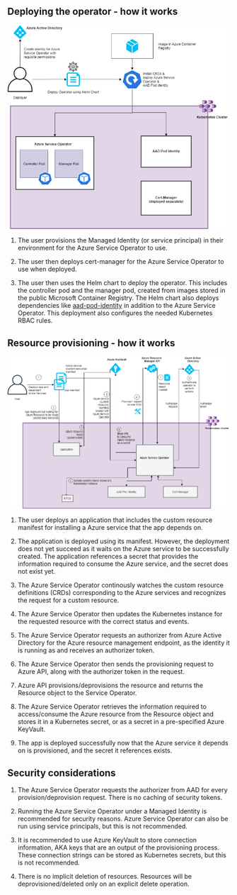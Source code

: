 ## Deploying the operator - how it works

![](/docs/v1/images/Deploy%20Flow.png)

1. The user provisions the Managed Identity (or service principal) in their environment for the Azure Service Operator to use.
2. The user then deploys cert-manager for the Azure Service Operator to use when deployed.

3. The user then uses the Helm chart to deploy the operator. This includes the controller pod and the manager pod, created from images stored in the public Microsoft Container Registry. The Helm chart also deploys dependencies like [aad-pod-identity](https://github.com/Azure/aad-pod-identity) in addition to the Azure Service Operator. This deployment also configures the needed Kubernetes RBAC rules.


## Resource provisioning - how it works

![](/docs/v1/images/ASO%20flow.png)

1. The user deploys an application that includes the custom resource manifest for installing a Azure service that the app depends on.

2. The application is deployed using its manifest. However, the deployment does not yet succeed as it waits on the Azure service to be successfully created. The application references a secret that provides the information required to consume the Azure service, and the secret does not exist yet.

3. The Azure Service Operator continously watches the custom resource definitions (CRDs) corresponding to the Azure services and recognizes the request for a custom resource.

4. The Azure Service Operator then updates the Kubernetes instance for the requested resource with the correct status and events.

5. The Azure Service Operator requests an authorizer from Azure Active Directory for the Azure resource management endpoint, as the identity it is running as and receives an authorizer token.

6. The Azure Service Operator then sends the provisioning request to Azure API, along with the authorizer token in the request.

7. Azure API provisions/deprovisions the resource and returns the Resource object to the Service Operator.

8. The Azure Service Operator retrieves the information required to access/consume the Azure resource from the Resource object and stores it in a Kubernetes secret, or as a secret in a pre-specified Azure KeyVault.

9. The app is deployed successfully now that the Azure service it depends on is provisioned, and the secret it references exists.

## Security considerations

1. The Azure Service Operator requests the authorizer from AAD for every provision/deprovision request. There is no caching of security tokens.

2. Running the Azure Service Operator under a Managed Identity is recommended for security reasons. Azure Service Operator can also be run using service principals, but this is not recommended.

3. It is recommended to use Azure KeyVault to store connection information, AKA keys that are an output of the provisioning process. These connection strings can be stored as Kubernetes secrets, but this is not recommended.

4. There is no implicit deletion of resources. Resources will be deprovisioned/deleted only on an explicit delete operation.
